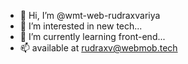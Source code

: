 - 👋 Hi, I’m @wmt-web-rudraxvariya
- 👀 I’m interested in new tech...
- 🌱 I’m currently learning front-end...
- 📫 available at rudraxv@webmob.tech

<!---
wmt-web-rudraxvariya/wmt-web-rudraxvariya is a ✨ special ✨ repository because its `README.md` (this file) appears on your GitHub profile.
You can click the Preview link to take a look at your changes.
--->
